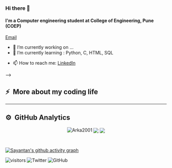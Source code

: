 ### Hi there 👋
#### I'm a Computer engineering student at College of Engineering, Pune (COEP)

<a href="mailto: bhandvv19.comp@coep.ac.in">Email</a>

- 🔭 I’m currently working on ...
- 🌱 I’m currently learning : Python, C, HTML, SQL
<!-- - 👯 I’m looking to collaborate on ...
- 🤔 I’m looking for help with ...
- 💬 Ask me about ... -->
- 📫 How to reach me: [LinkedIn](https://www.linkedin.com/in/vivek-bhand-5254bb1b2/)
<!-- - ⚡ Fun fact: ... -->
<!-- --> -->


## **⚡️ &nbsp;More about my coding life**
<!--   

  
![Top Langs](https://github-readme-stats.vercel.app/api/top-langs/?username=VivekBhand&layout=compact&hide=css,html&theme=radical)
  
![Vivek Bhand's github stats](https://github-readme-stats.vercel.app/api?username=VivekBhand&show_icons=true&count_private=true) -->



<hr>

## **⚙️ &nbsp;GitHub Analytics**

<p align = "center">
  <img align="top" src="https://github-readme-stats.vercel.app/api?username=VivekBhand&show_icons=true&theme=radical&locale=en&hide_border=true" alt="Arka2001" />
  <img align="center" src="https://github-readme-streak-stats.herokuapp.com/?user=VivekBhand&theme=radical"/>
  <img align="center" src="https://github-readme-stats.vercel.app/api/top-langs/?username=VivekBhand&theme=radical&hide_border=true&layout=compact" />
<!--   <img align="top" src="https://github-profile-trophy.vercel.app/?username=VivekBhand&theme=onedark"> -->
</p>

<br/>

[![Sayantan's github activity graph](https://activity-graph.herokuapp.com/graph?username=VivekBhand&theme=rogue)](https://github.com/ashutosh00710/github-readme-activity-graph)


![visitors](https://visitor-badge.laobi.icu/badge?page_id=VivekBhand.VivekBhand)
![Twitter](https://shields.io/twitter/follow/VivekBhand1?label=Follow)
![GitHub](https://shields.io/github/followers/VivekBhand?label=Follow)


<!--
**VivekBhand/VivekBhand** is a ✨ _special_ ✨ repository because its `README.md` (this file) appears on your GitHub profile.
